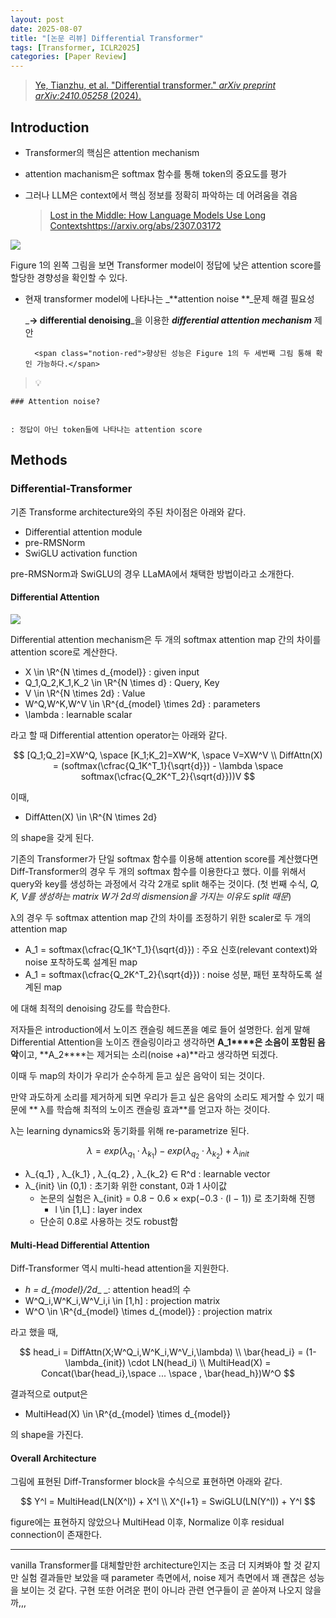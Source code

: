 ```yaml
---
layout: post
date: 2025-08-07
title: "[논문 리뷰] Differential Transformer"
tags: [Transformer, ICLR2025]
categories: [Paper Review]
---
```


> [Ye, Tianzhu, et al. "Differential transformer." ](https://arxiv.org/abs/2410.05258)[_arXiv preprint arXiv:2410.05258_](https://arxiv.org/abs/2410.05258)[ (2024).](https://arxiv.org/abs/2410.05258)



## Introduction

- Transformer의 핵심은 attention mechanism
- attention machanism은 softmax 함수를 통해 token의 중요도를 평가
- 그러나 LLM은 context에서 핵심 정보를 정확히 파악하는 데 어려움을 겪음

	> [Lost in the Middle: How Language Models Use Long Contextshttps://arxiv.org/abs/2307.03172](https://arxiv.org/abs/2307.03172)


![](https://prod-files-secure.s3.us-west-2.amazonaws.com/542b861c-36a8-4051-84e5-8804b6728dba/9083ea56-691a-4752-ae26-47f403431ac8/image.png?X-Amz-Algorithm=AWS4-HMAC-SHA256&X-Amz-Content-Sha256=UNSIGNED-PAYLOAD&X-Amz-Credential=ASIAZI2LB466UOVS2L3L%2F20250901%2Fus-west-2%2Fs3%2Faws4_request&X-Amz-Date=20250901T210049Z&X-Amz-Expires=3600&X-Amz-Security-Token=IQoJb3JpZ2luX2VjELX%2F%2F%2F%2F%2F%2F%2F%2F%2F%2FwEaCXVzLXdlc3QtMiJGMEQCIEH9AYsiE3I1fxhdGpqBQ%2F%2FqPELrYAw%2BnFfv1J3QLMYBAiBLwbeRwurmoEidEgcx0qVM7uaRXsmItn31sDqJRX6O2ir%2FAwgeEAAaDDYzNzQyMzE4MzgwNSIMUuAHw1UzGfhrvoFeKtwDGUhNyYfYQ4AfWucAgM4yvOfl5btA0jb%2BrienQL1SZNMLhLTUsNd2gOj1%2FHRvhQXMPKM3LEHQZOADoZuYYGRufIpY%2B6w%2BIvyNcuBssc60EkEUaWlxnDV0iBvRZS3zGN7AcMmO4vwKmMQnfYTcEoWgN%2B9YlY9B0I7QpMQJMM02iBFCJ6UYzRQvJHiEI7pnXaz7xRehVtDiC9O8AkdhVZfNNVYrlG2fUqGgPem%2FBQ%2Bo3V7TN%2FVws4C3zt2V7qKJquPpfeExG0llW1kwF8L5ZNMw00fwQCH3WH90WlyKb%2FPl%2BSK%2Bh1yTj%2FG7A5QJLt3DigaN4yXlKZ46YhEdRMCRMzvKqHYLd0tvv%2FR1GfdAfAAmTP41Unu4g%2Ft3hY%2BnDFywt1Y2zUu0Ezrw8S4r0Al7U4ASTUjQPVfHrn%2BeWNjpiZXcNJzyq16KfmNlvxS2ZMpK5RNcZZV%2B0y5tdd5g3IzJSn24tJHBp%2BaN%2FIaMq2lTU%2BzpKiRePGOMTZrZ2yOEtYxfaQedjUbZ2WxMS4kmWSQUWpcn3ANfN5omc0TSIzdoelMzrTO3wOPZUh91vKYeLVordwd7XIyPpQ8K374KODAcJ0yCnrt8dpwNUR5fPwURujUH7RcmEdblVnPK9qX6hOIw%2BILYxQY6pgH%2FjJC39XsM5mZx2XLjqaCil41JwutLic4Peq8JN1a3bnVpyoVOZg1Qt%2B2kiubw7Iz6lT%2FDmkmSWfv44Kc5UCSUbUuqQVLeNxTX6D68hiIXMa008NoCIROQEv%2FGLHTsnI5CtYsUzp56L6vHZSsssvsw8miZEZy0ZZdtV4AVyTm8%2FNp9GBYgpXv70X%2F3cSB0cIhr%2BsUP4gPpv79robKn%2FO39ixarJRYy&X-Amz-Signature=4e9ff8aa4f4c3fae3478d4a160f18656830880376ce8e5ee0660452602103910&X-Amz-SignedHeaders=host&x-amz-checksum-mode=ENABLED&x-id=GetObject)


Figure 1의 왼쪽 그림을 보면 Transformer model이 정답에 낮은 attention score를 할당한 경향성을 확인할 수 있다.

- 현재 transformer model에 나타나는 _**attention noise **_문제 해결 필요성

	_**→ differential denoising**_을 이용한 _**differential attention mechanism**_ 제안


		<span class="notion-red">향상된 성능은 Figure 1의 두 세번째 그림 통해 확인 가능하다.</span>


> 💡 


	### Attention noise?


	: 정답이 아닌 token들에 나타나는 attention score



## Methods



### Differential-Transformer


기존 Transforme architecture와의 주된 차이점은 아래와 같다.

- Differential attention module
- pre-RMSNorm
- SwiGLU activation function

pre-RMSNorm과 SwiGLU의 경우 LLaMA에서 채택한 방법이라고 소개한다.



#### Differential Attention


![](https://prod-files-secure.s3.us-west-2.amazonaws.com/542b861c-36a8-4051-84e5-8804b6728dba/116d70b2-1963-4810-9167-f4c7d8a06e8f/image.png?X-Amz-Algorithm=AWS4-HMAC-SHA256&X-Amz-Content-Sha256=UNSIGNED-PAYLOAD&X-Amz-Credential=ASIAZI2LB466UOVS2L3L%2F20250901%2Fus-west-2%2Fs3%2Faws4_request&X-Amz-Date=20250901T210049Z&X-Amz-Expires=3600&X-Amz-Security-Token=IQoJb3JpZ2luX2VjELX%2F%2F%2F%2F%2F%2F%2F%2F%2F%2FwEaCXVzLXdlc3QtMiJGMEQCIEH9AYsiE3I1fxhdGpqBQ%2F%2FqPELrYAw%2BnFfv1J3QLMYBAiBLwbeRwurmoEidEgcx0qVM7uaRXsmItn31sDqJRX6O2ir%2FAwgeEAAaDDYzNzQyMzE4MzgwNSIMUuAHw1UzGfhrvoFeKtwDGUhNyYfYQ4AfWucAgM4yvOfl5btA0jb%2BrienQL1SZNMLhLTUsNd2gOj1%2FHRvhQXMPKM3LEHQZOADoZuYYGRufIpY%2B6w%2BIvyNcuBssc60EkEUaWlxnDV0iBvRZS3zGN7AcMmO4vwKmMQnfYTcEoWgN%2B9YlY9B0I7QpMQJMM02iBFCJ6UYzRQvJHiEI7pnXaz7xRehVtDiC9O8AkdhVZfNNVYrlG2fUqGgPem%2FBQ%2Bo3V7TN%2FVws4C3zt2V7qKJquPpfeExG0llW1kwF8L5ZNMw00fwQCH3WH90WlyKb%2FPl%2BSK%2Bh1yTj%2FG7A5QJLt3DigaN4yXlKZ46YhEdRMCRMzvKqHYLd0tvv%2FR1GfdAfAAmTP41Unu4g%2Ft3hY%2BnDFywt1Y2zUu0Ezrw8S4r0Al7U4ASTUjQPVfHrn%2BeWNjpiZXcNJzyq16KfmNlvxS2ZMpK5RNcZZV%2B0y5tdd5g3IzJSn24tJHBp%2BaN%2FIaMq2lTU%2BzpKiRePGOMTZrZ2yOEtYxfaQedjUbZ2WxMS4kmWSQUWpcn3ANfN5omc0TSIzdoelMzrTO3wOPZUh91vKYeLVordwd7XIyPpQ8K374KODAcJ0yCnrt8dpwNUR5fPwURujUH7RcmEdblVnPK9qX6hOIw%2BILYxQY6pgH%2FjJC39XsM5mZx2XLjqaCil41JwutLic4Peq8JN1a3bnVpyoVOZg1Qt%2B2kiubw7Iz6lT%2FDmkmSWfv44Kc5UCSUbUuqQVLeNxTX6D68hiIXMa008NoCIROQEv%2FGLHTsnI5CtYsUzp56L6vHZSsssvsw8miZEZy0ZZdtV4AVyTm8%2FNp9GBYgpXv70X%2F3cSB0cIhr%2BsUP4gPpv79robKn%2FO39ixarJRYy&X-Amz-Signature=a51e229731c43d725b3a4e92386ac5fae2c5232bf8ce55b27f4cb7dff951f559&X-Amz-SignedHeaders=host&x-amz-checksum-mode=ENABLED&x-id=GetObject)


Differential attention mechanism은 두 개의 softmax attention map 간의 차이를 attention score로 계산한다.

- X \in \R^{N \times d\_{model}} : given input
- Q\_1,Q\_2,K\_1,K\_2 \in \R^{N \times d} : Query, Key
- V \in \R^{N \times 2d} : Value
- W^Q,W^K,W^V \in \R^{d\_{model} \times 2d} : parameters
- \lambda : learnable scalar

라고 할 때 Differential attention operator는 아래와 같다.


$$
[Q_1;Q_2]=XW^Q, \space [K_1;K_2]=XW^K, \space V=XW^V \\
DiffAttn(X) = (softmax(\cfrac{Q_1K^T_1}{\sqrt{d}}) - \lambda \space softmax(\cfrac{Q_2K^T_2}{\sqrt{d}}))V
$$


이때,

- DiffAtten(X) \in \R^{N \times 2d}

의 shape을 갖게 된다.


기존의 Transformer가 단일 softmax 함수를 이용해 attention score를 계산했다면 Diff-Transformer의 경우 두 개의 softmax 함수를 이용한다고 했다. 이를 위해서 query와 key를 생성하는 과정에서 각각 2개로 split 해주는 것이다. <span class="notion-red">(첫 번째 수식, </span><span class="notion-red">_Q, K, V를 생성하는 matrix W가 2d의 dismension을 가지는 이유도 split 때문_</span><span class="notion-red">)</span>


 λ의 경우 두 softmax attention map 간의 차이를 조정하기 위한 scaler로 두 개의 attention map

- A\_1 = softmax(\cfrac{Q\_1K^T\_1}{\sqrt{d}}) : 주요 신호(relevant context)와 noise 포착하도록 설계된 map
- A\_1 = softmax(\cfrac{Q\_2K^T\_2}{\sqrt{d}}) : noise 성분, 패턴 포착하도록 설계된 map 

에 대해 최적의 denoising 강도를 학습한다.


저자들은 introduction에서 노이즈 캔슬링 헤드폰을 예로 들어 설명한다. 쉽게 말해 Differential Attention을 노이즈 캔슬링이라고 생각하면 **A\_1****은 소음이 포함된 음악**이고, **A\_2****는 제거되는 소리(noise +a)**라고 생각하면 되겠다. 


이때 두 map의 차이가 우리가 순수하게 듣고 싶은 음악이 되는 것이다. 


만약 과도하게 소리를 제거하게 되면 우리가 듣고 싶은 음악의 소리도 제거할 수 있기 때문에 ** λ를 학습해 최적의 노이즈 캔슬링 효과**를 얻고자 하는 것이다.


λ는 learning dynamics와 동기화를 위해 re-parametrize 된다.


$$
\lambda = exp(\lambda_{q_1} \cdot \lambda_{k_1}) - exp(\lambda_{q_2} \cdot \lambda_{k_2}) + \lambda_{init}
$$

- λ\_{q\_1} , λ\_{k\_1} , λ\_{q\_2} , λ\_{k\_2} ∈ R^d : learnable vector
- λ\_{init} \in (0,1) : 초기화 위한 constant, 0과 1 사이값
	- 논문의 실험은 λ\_{init} = 0.8 − 0.6 × exp(−0.3 · (l − 1)) 로 초기화해 진행
		- l \in [1,L] : layer index
	- 단순히 0.8로 사용하는 것도 robust함


#### **Multi-Head Differential Attention**


Diff-Transformer 역시 multi-head attention을 지원한다.

- _h = d\_{model}/2d__ _: attention head의 수
- W^Q\_i,W^K\_i,W^V\_i,i \in [1,h] : projection matrix
- W^O \in \R^{d\_{model} \times d\_{model}} : projection matrix

라고 했을 때,


$$
head_i = DiffAttn(X;W^Q_i,W^K_i,W^V_i,\lambda) \\
\bar{head_i} = (1-\lambda_{init}) \cdot LN(head_i) \\
MultiHead(X) = Concat(\bar{head_i},\space ... \space , \bar{head_h})W^O
$$


결과적으로 output은

- MultiHead(X) \in \R^{d\_{model} \times d\_{model}}

의 shape을 가진다.



#### Overall Architecture


그림에 표현된 Diff-Transformer block을 수식으로 표현하면 아래와 같다.


$$
Y^l = MultiHead(LN(X^l)) + X^l \\
X^{l+1} = SwiGLU(LN(Y^l)) + Y^l
$$


figure에는 표현하지 않았으나 MultiHead 이후, Normalize 이후 residual connection이 존재한다.


---


vanilla Transformer를 대체할만한 architecture인지는 조금 더 지켜봐야 할 것 같지만 실험 결과들만 보았을 때 parameter 측면에서, noise 제거 측면에서 꽤 괜찮은 성능을 보이는 것 같다. 구현 또한 어려운 편이 아니라 관련 연구들이 곧 쏟아져 나오지 않을까,,,

